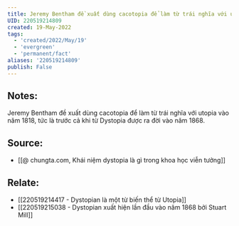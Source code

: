 ```yaml
---
title: Jeremy Bentham đề xuất dùng cacotopia để làm từ trái nghĩa với utopia
UID: 220519214809
created: 19-May-2022
tags:
  - 'created/2022/May/19'
  - 'evergreen'
  - 'permanent/fact'
aliases: '220519214809'
publish: False
---
```

## Notes:
Jeremy Bentham đề xuất dùng cacotopia để làm từ trái nghĩa với utopia vào năm 1818, tức là trước cả khi từ Dystopia được ra đời vào năm 1868.

## Source:
- [[@ chungta.com, Khái niệm dystopia là gì trong khoa học viễn tưởng]]

## Relate:
- [[220519214417 - Dystopian là một từ biến thể từ Utopia]]
- [[220519215038 - Dystopian xuất hiện lần đầu vào năm 1868 bởi Stuart Mill]]